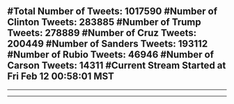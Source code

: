 #Total Number of Tweets: 1017590 
#Number of Clinton Tweets: 283885
#Number of Trump Tweets: 278889
#Number of Cruz Tweets: 200449
#Number of Sanders Tweets: 193112
#Number of Rubio Tweets: 46946
#Number of Carson Tweets: 14311
#Current Stream Started at Fri Feb 12 00:58:01 MST
---
---
---
